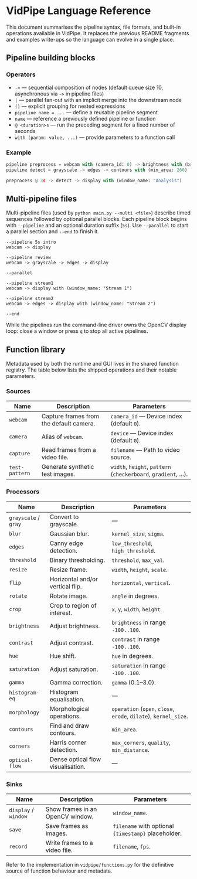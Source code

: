 # VidPipe Language Reference

This document summarises the pipeline syntax, file formats, and built-in operations available in VidPipe. It replaces the
previous README fragments and examples write-ups so the language can evolve in a single place.

## Pipeline building blocks

### Operators

- `->` — sequential composition of nodes (default queue size 10, asynchronous via `~>` in pipeline files)
- `|` — parallel fan-out with an implicit merge into the downstream node
- `()` — explicit grouping for nested expressions
- `pipeline name = ...` — define a reusable pipeline segment
- `name` — reference a previously defined pipeline or function
- `@ <duration>s` — run the preceding segment for a fixed number of seconds
- `with (param: value, ...)` — provide parameters to a function call

### Example

```python
pipeline preprocess = webcam with (camera_id: 0) -> brightness with (brightness: 20)
pipeline detect = grayscale -> edges -> contours with (min_area: 200)

preprocess @ 3s -> detect -> display with (window_name: "Analysis")
```

## Multi-pipeline files

Multi-pipeline files (used by `python main.py --multi <file>`) describe timed sequences followed by optional parallel blocks.
Each pipeline block begins with `--pipeline` and an optional duration suffix (`5s`). Use `--parallel` to start a parallel section
and `--end` to finish it.

```text
--pipeline 5s intro
webcam -> display

--pipeline review
webcam -> grayscale -> edges -> display

--parallel

--pipeline stream1
webcam -> display with (window_name: "Stream 1")

--pipeline stream2
webcam -> edges -> display with (window_name: "Stream 2")

--end
```

While the pipelines run the command-line driver owns the OpenCV display loop: close a window or press `q` to stop all active
pipelines.

## Function library

Metadata used by both the runtime and GUI lives in the shared function registry. The table below lists the shipped operations
and their notable parameters.

### Sources

| Name | Description | Parameters |
| --- | --- | --- |
| `webcam` | Capture frames from the default camera. | `camera_id` — Device index (default `0`). |
| `camera` | Alias of `webcam`. | `device` — Device index (default `0`). |
| `capture` | Read frames from a video file. | `filename` — Path to video source. |
| `test-pattern` | Generate synthetic test images. | `width`, `height`, `pattern` (`checkerboard`, `gradient`, ...). |

### Processors

| Name | Description | Parameters |
| --- | --- | --- |
| `grayscale` / `gray` | Convert to grayscale. | — |
| `blur` | Gaussian blur. | `kernel_size`, `sigma`. |
| `edges` | Canny edge detection. | `low_threshold`, `high_threshold`. |
| `threshold` | Binary thresholding. | `threshold`, `max_val`. |
| `resize` | Resize frame. | `width`, `height`, `scale`. |
| `flip` | Horizontal and/or vertical flip. | `horizontal`, `vertical`. |
| `rotate` | Rotate image. | `angle` in degrees. |
| `crop` | Crop to region of interest. | `x`, `y`, `width`, `height`. |
| `brightness` | Adjust brightness. | `brightness` in range `-100..100`. |
| `contrast` | Adjust contrast. | `contrast` in range `-100..100`. |
| `hue` | Hue shift. | `hue` in degrees. |
| `saturation` | Adjust saturation. | `saturation` in range `-100..100`. |
| `gamma` | Gamma correction. | `gamma` (0.1–3.0). |
| `histogram-eq` | Histogram equalisation. | — |
| `morphology` | Morphological operations. | `operation` (`open`, `close`, `erode`, `dilate`), `kernel_size`. |
| `contours` | Find and draw contours. | `min_area`. |
| `corners` | Harris corner detection. | `max_corners`, `quality`, `min_distance`. |
| `optical-flow` | Dense optical flow visualisation. | — |

### Sinks

| Name | Description | Parameters |
| --- | --- | --- |
| `display` / `window` | Show frames in an OpenCV window. | `window_name`. |
| `save` | Save frames as images. | `filename` with optional `{timestamp}` placeholder. |
| `record` | Write frames to a video file. | `filename`, `fps`. |

Refer to the implementation in `vidpipe/functions.py` for the definitive source of function behaviour and metadata.
